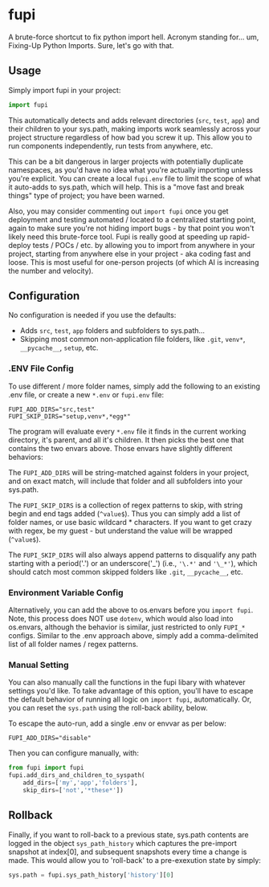 # fupi

A brute-force shortcut to fix python import hell. Acronym standing for... um, Fixing-Up Python Imports. Sure, let's go with that. 

## Usage

Simply import fupi in your project:

```python
import fupi
```

This automatically detects and adds relevant directories (`src`, `test`, `app`) and their children to your sys.path, making imports work seamlessly across your project structure regardless of how bad you screw it up.  This allow you to run components independently, run tests from anywhere, etc. 

This can be a bit dangerous in larger projects with potentially duplicate namespaces, as you'd have no idea what you're actually importing unless you're explicit.  You can create a local `fupi.env` file to limit the scope of what it auto-adds to sys.path, which will help.  This is a "move fast and break things" type of project; you have been warned. 

Also, you may consider commenting out `import fupi` once you get deployment and testing automated / located to a centralized starting point, again to make sure you're not hiding import bugs - by that point you won't likely need this brute-force tool.  Fupi is really good at speeding up rapid-deploy tests / POCs / etc. by allowing you to import from anywhere in your project, starting from anywhere else in your project - aka coding fast and loose. This is most useful for one-person projects (of which AI is increasing the number and velocity).

## Configuration

No configuration is needed if you use the defaults: 
- Adds `src`, `test`, `app` folders and subfolders to sys.path... 
- Skipping most common non-application file folders, like `.git`, `venv*`, `__pycache__`, `setup`, etc.

### .ENV File Config

To use different / more folder names, simply add the following to an existing .env file, or
create a new `*.env` or `fupi.env` file:

```
FUPI_ADD_DIRS="src,test"
FUPI_SKIP_DIRS="setup,venv*,*egg*"
```

The program will evaluate every `*.env` file it finds in the current working directory, it's parent, and all it's children. It then picks the best one that contains the two envars above.  Those envars have slightly different behaviors:

The `FUPI_ADD_DIRS` will be string-matched against folders in your project, and on exact match, will include that folder and all subfolders into your sys.path.

The `FUPI_SKIP_DIRS` is a collection of regex patterns to skip, with string begin and end tags added (`^value$`).  Thus you can simply add a list of folder names, or use basic wildcard * characters. If
you want to get crazy with regex, be my guest - but understand the value will be wrapped (`^value$`).

The `FUPI_SKIP_DIRS` will also always append patterns to disqualify any path starting with a period('.')
or an underscore('_') (i.e., `'\.*'` and `'\_*'`), which should catch most common skipped folders like
`.git`, `__pycache__`, etc.

### Environment Variable Config

Alternatively, you can add the above to os.envars before you `import fupi`.  Note, this process does NOT
use `dotenv`, which would also load into os.envars, although the behavior is similar, just restricted
to only `FUPI_*` configs.  Similar to the .env approach above, simply add a comma-delimited list of all folder names / regex patterns. 

### Manual Setting

You can also manually call the functions in the fupi libary with whatever settings you'd like.
To take advantage of this option, you'll have to escape the default behavior of running all logic on `import fupi`,
automatically.  Or, you can reset the `sys.path` using the roll-back ability, below.

To escape the auto-run, add a single .env or envvar as per below:

```
FUPI_ADD_DIRS="disable"
```

Then you can configure manually, with:

```python
from fupi import fupi
fupi.add_dirs_and_children_to_syspath(
    add_dirs=['my','app','folders'], 
    skip_dirs=['not','*these*'])
```

## Rollback
Finally, if you want to roll-back to a previous state, sys.path contents are logged in the object `sys_path_history`
which captures the pre-import snapshot at index[0], and subsequent snapshots every time a change is made. This would 
allow you to 'roll-back' to a pre-exexution state by simply:

```python
sys.path = fupi.sys_path_history['history'][0]
```
